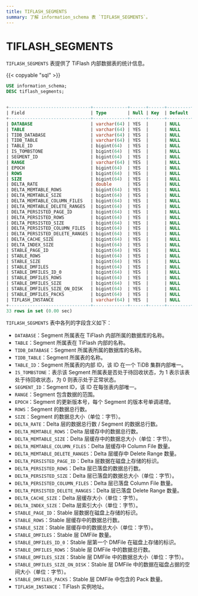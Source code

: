 ```yaml
---
title: TIFLASH_SEGMENTS
summary: 了解 information_schema 表 `TIFLASH_SEGMENTS`。
---
```


# TIFLASH_SEGMENTS

`TIFLASH_SEGMENTS` 表提供了 TiFlash 内部数据表的统计信息。

{{< copyable "sql" >}}

```sql
USE information_schema;
DESC tiflash_segments;
```

```sql
```

```sql
+-------------------------------+-------------+------+------+---------+-------+
| Field                         | Type        | Null | Key  | Default | Extra |
+-------------------------------+-------------+------+------+---------+-------+
| DATABASE                      | varchar(64) | YES  |      | NULL    |       |
| TABLE                         | varchar(64) | YES  |      | NULL    |       |
| TIDB_DATABASE                 | varchar(64) | YES  |      | NULL    |       |
| TIDB_TABLE                    | varchar(64) | YES  |      | NULL    |       |
| TABLE_ID                      | bigint(64)  | YES  |      | NULL    |       |
| IS_TOMBSTONE                  | bigint(64)  | YES  |      | NULL    |       |
| SEGMENT_ID                    | bigint(64)  | YES  |      | NULL    |       |
| RANGE                         | varchar(64) | YES  |      | NULL    |       |
| EPOCH                         | bigint(64)  | YES  |      | NULL    |       |
| ROWS                          | bigint(64)  | YES  |      | NULL    |       |
| SIZE                          | bigint(64)  | YES  |      | NULL    |       |
| DELTA_RATE                    | double      | YES  |      | NULL    |       |
| DELTA_MEMTABLE_ROWS           | bigint(64)  | YES  |      | NULL    |       |
| DELTA_MEMTABLE_SIZE           | bigint(64)  | YES  |      | NULL    |       |
| DELTA_MEMTABLE_COLUMN_FILES   | bigint(64)  | YES  |      | NULL    |       |
| DELTA_MEMTABLE_DELETE_RANGES  | bigint(64)  | YES  |      | NULL    |       |
| DELTA_PERSISTED_PAGE_ID       | bigint(64)  | YES  |      | NULL    |       |
| DELTA_PERSISTED_ROWS          | bigint(64)  | YES  |      | NULL    |       |
| DELTA_PERSISTED_SIZE          | bigint(64)  | YES  |      | NULL    |       |
| DELTA_PERSISTED_COLUMN_FILES  | bigint(64)  | YES  |      | NULL    |       |
| DELTA_PERSISTED_DELETE_RANGES | bigint(64)  | YES  |      | NULL    |       |
| DELTA_CACHE_SIZE              | bigint(64)  | YES  |      | NULL    |       |
| DELTA_INDEX_SIZE              | bigint(64)  | YES  |      | NULL    |       |
| STABLE_PAGE_ID                | bigint(64)  | YES  |      | NULL    |       |
| STABLE_ROWS                   | bigint(64)  | YES  |      | NULL    |       |
| STABLE_SIZE                   | bigint(64)  | YES  |      | NULL    |       |
| STABLE_DMFILES                | bigint(64)  | YES  |      | NULL    |       |
| STABLE_DMFILES_ID_0           | bigint(64)  | YES  |      | NULL    |       |
| STABLE_DMFILES_ROWS           | bigint(64)  | YES  |      | NULL    |       |
| STABLE_DMFILES_SIZE           | bigint(64)  | YES  |      | NULL    |       |
| STABLE_DMFILES_SIZE_ON_DISK   | bigint(64)  | YES  |      | NULL    |       |
| STABLE_DMFILES_PACKS          | bigint(64)  | YES  |      | NULL    |       |
| TIFLASH_INSTANCE              | varchar(64) | YES  |      | NULL    |       |
+-------------------------------+-------------+------+------+---------+-------+
33 rows in set (0.00 sec)
```

`TIFLASH_SEGMENTS` 表中各列的字段含义如下：

- `DATABASE`：Segment 所属表在 TiFlash 内部所属的数据库的名称。
- `TABLE`：Segment 所属表在 TiFlash 内部的名称。
- `TIDB_DATABASE`：Segment 所属表所属的数据库的名称。
- `TIDB_TABLE`：Segment 所属表的名称。
- `TABLE_ID`：Segment 所属表的内部 ID，该 ID 在一个 TiDB 集群内部唯一。
- `IS_TOMBSTONE`：表示该 Segment 所属表是否处于待回收状态，为 1 表示该表处于待回收状态，为 0 则表示处于正常状态。
- `SEGMENT_ID`：Segment ID，该 ID 在每张表内部唯一。
- `RANGE`：Segment 包含数据的范围。
- `EPOCH`：Segment 的更新版本号，每个 Segment 的版本号单调递增。
- `ROWS`：Segment 的数据总行数。
- `SIZE`：Segment 的数据总大小（单位：字节）。
- `DELTA_RATE`：Delta 层的数据总行数 / Segment 的数据总行数。
- `DELTA_MEMTABLE_ROWS`：Delta 层缓存中的数据总行数。
- `DELTA_MEMTABLE_SIZE`：Delta 层缓存中的数据总大小（单位：字节）。
- `DELTA_MEMTABLE_COLUMN_FILES`：Delta 层缓存中 Column File 数量。
- `DELTA_MEMTABLE_DELETE_RANGES`：Delta 层缓存中 Delete Range 数量。
- `DELTA_PERSISTED_PAGE_ID`：Delta 层数据在磁盘上存储的标识。
- `DELTA_PERSISTED_ROWS`：Delta 层已落盘的数据总行数。
- `DELTA_PERSISTED_SIZE`：Delta 层已落盘的数据总大小（单位：字节）。
- `DELTA_PERSISTED_COLUMN_FILES`：Delta 层已落盘 Column File 数量。
- `DELTA_PERSISTED_DELETE_RANGES`：Delta 层已落盘 Delete Range 数量。
- `DELTA_CACHE_SIZE`：Delta 层缓存大小（单位：字节）。
- `DELTA_INDEX_SIZE`：Delta 层索引大小（单位：字节）。
- `STABLE_PAGE_ID`：Stable 层数据在磁盘上存储的标识。
- `STABLE_ROWS`：Stable 层缓存中的数据总行数。
- `STABLE_SIZE`：Stable 层缓存中的数据总大小（单位：字节）。
- `STABLE_DMFILES`：Stable 层 DMFile 数量。
- `STABLE_DMFILES_ID_0`：Stable 层第一个 DMFile 在磁盘上存储的标识。
- `STABLE_DMFILES_ROWS`：Stable 层 DMFile 中的数据总行数。
- `STABLE_DMFILES_SIZE`：Stable 层 DMFile 中的数据总大小（单位：字节）。
- `STABLE_DMFILES_SIZE_ON_DISK`：Stable 层 DMFile 中的数据在磁盘占据的空间大小（单位：字节）。
- `STABLE_DMFILES_PACKS`：Stable 层 DMFile 中包含的 Pack 数量。
- `TIFLASH_INSTANCE`：TiFlash 实例地址。
